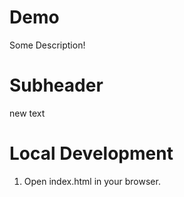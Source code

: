 # Demo


Some Description!

# Subheader

new text

# Local Development 

1. Open index.html in your browser.
